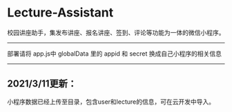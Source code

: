 # Lecture-Assistant
校园讲座助手，集发布讲座、报名讲座、签到、评论等功能为一体的微信小程序。

**********************************************************************

部署请将 app.js中 globalData 里的 appid 和 secret 换成自己小程序的相关信息

**********************************************************************

## 2021/3/11更新：

小程序数据已经上传至<data>目录，包含user和lecture的信息，可在云开发中导入。

